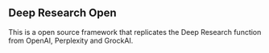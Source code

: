 ## Deep Research Open

This is a open source framework that replicates the Deep Research function from OpenAI, Perplexity and GrockAI.